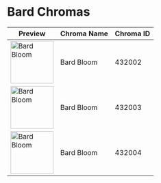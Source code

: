 # Bard Chromas

| Preview | Chroma Name | Chroma ID |
|---|---|---|
| <img src='https://raw.communitydragon.org/latest/plugins/rcp-be-lol-game-data/global/default/v1/champion-chroma-images/432/432002.png' alt='Bard Bloom' width='100'> | Bard Bloom | 432002 |
| <img src='https://raw.communitydragon.org/latest/plugins/rcp-be-lol-game-data/global/default/v1/champion-chroma-images/432/432003.png' alt='Bard Bloom' width='100'> | Bard Bloom | 432003 |
| <img src='https://raw.communitydragon.org/latest/plugins/rcp-be-lol-game-data/global/default/v1/champion-chroma-images/432/432004.png' alt='Bard Bloom' width='100'> | Bard Bloom | 432004 |
